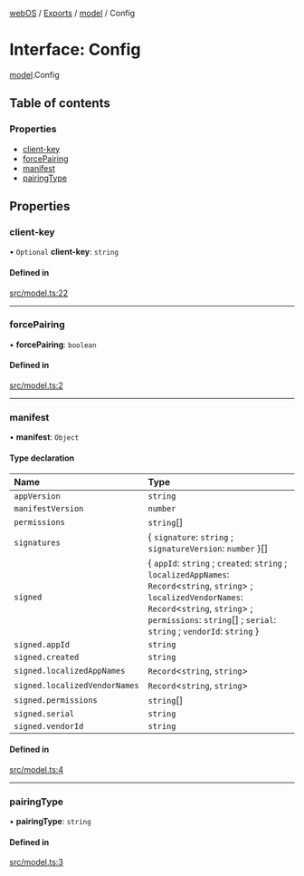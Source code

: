[webOS](../README.md) / [Exports](../modules.md) / [model](../modules/model.md) / Config

# Interface: Config

[model](../modules/model.md).Config

## Table of contents

### Properties

- [client-key](model.Config.md#client-key)
- [forcePairing](model.Config.md#forcepairing)
- [manifest](model.Config.md#manifest)
- [pairingType](model.Config.md#pairingtype)

## Properties

### client-key

• `Optional` **client-key**: `string`

#### Defined in

[src/model.ts:22](https://github.com/Dabolus/webos-tv/blob/77db811/src/model.ts#L22)

___

### forcePairing

• **forcePairing**: `boolean`

#### Defined in

[src/model.ts:2](https://github.com/Dabolus/webos-tv/blob/77db811/src/model.ts#L2)

___

### manifest

• **manifest**: `Object`

#### Type declaration

| Name | Type |
| :------ | :------ |
| `appVersion` | `string` |
| `manifestVersion` | `number` |
| `permissions` | `string`[] |
| `signatures` | { `signature`: `string` ; `signatureVersion`: `number`  }[] |
| `signed` | { `appId`: `string` ; `created`: `string` ; `localizedAppNames`: `Record`<`string`, `string`\> ; `localizedVendorNames`: `Record`<`string`, `string`\> ; `permissions`: `string`[] ; `serial`: `string` ; `vendorId`: `string`  } |
| `signed.appId` | `string` |
| `signed.created` | `string` |
| `signed.localizedAppNames` | `Record`<`string`, `string`\> |
| `signed.localizedVendorNames` | `Record`<`string`, `string`\> |
| `signed.permissions` | `string`[] |
| `signed.serial` | `string` |
| `signed.vendorId` | `string` |

#### Defined in

[src/model.ts:4](https://github.com/Dabolus/webos-tv/blob/77db811/src/model.ts#L4)

___

### pairingType

• **pairingType**: `string`

#### Defined in

[src/model.ts:3](https://github.com/Dabolus/webos-tv/blob/77db811/src/model.ts#L3)

